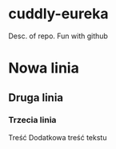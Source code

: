 # cuddly-eureka
Desc. of repo. Fun with github
# Nowa linia
## Druga linia
### Trzecia linia
Treść
Dodatkowa treść tekstu
